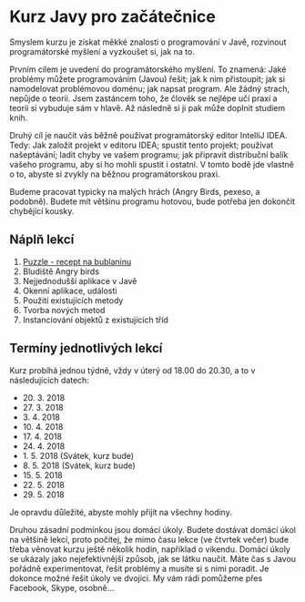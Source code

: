 Kurz Javy pro začátečnice
=========================

Smyslem kurzu je získat měkké znalosti o programování v Javě, rozvinout programátorské myšlení a vyzkoušet si, jak na
to.

Prvním cílem je uvedení do programátorského myšlení. To znamená: Jaké problémy můžete programováním (Javou) řešit; jak k
nim přistoupit; jak si namodelovat problémovou doménu; jak napsat program.  Ale žádný strach, nepůjde o teorii. Jsem
zastáncem toho, že člověk se nejlépe učí praxí a teorii si vybuduje sám v hlavě. Až následně si ji pak může doplnit
studiem knih.

Druhý cíl je naučit vás běžně používat programátorský editor IntelliJ IDEA. Tedy: Jak založit projekt v editoru IDEA;
spustit tento projekt; používat našeptávání; ladit chyby ve vašem programu; jak připravit distribuční balík vašeho
programu, aby si ho mohli spustit i ostatní. V tomto bodě jde vlastně o to, abyste si zvykly na běžnou programátorskou
praxi.

Budeme pracovat typicky na malých hrách (Angry Birds, pexeso, a podobně). Budete mít většinu programu hotovou, bude
potřeba jen dokončit chybějící kousky.

Náplň lekcí
-----------

1. [Puzzle - recept na bublaninu](https://minhaskamal.github.io/DownGit/#/home?url=https://github.com/jcechace/java-1/tree/jaro18-brno/Lekce01)
1. Bludiště Angry birds
1. Nejjednodušší aplikace v Javě
1. Okenní aplikace, události
1. Použití existujících metody
1. Tvorba nových metod
1. Instanciování objektů z existujících tříd

Termíny jednotlivých lekcí
--------------------------

Kurz probíhá jednou týdně, vždy v úterý od 18.00 do 20.30, a to v následujících datech:

* 20\. 3\. 2018
* 27\. 3\. 2018
* 3\. 4\. 2018
* 10\. 4\. 2018
* 17\. 4\. 2018
* 24\. 4\. 2018
* 1\. 5\. 2018 (Svátek, kurz bude)
* 8\. 5\. 2018 (Svátek, kurz bude)
* 15\. 5\. 2018
* 22\. 5\. 2018
* 29\. 5\. 2018


Je opravdu důležité, abyste mohly přijít na všechny hodiny.

Druhou zásadní podmínkou jsou domácí úkoly. Budete dostávat domácí úkol na většině lekcí, proto počítej, že mimo času
lekce (ve čtvrtek večer) bude třeba věnovat kurzu ještě několik hodin, například o víkendu. Domácí úkoly se ukázaly jako
nejefektivnější způsob, jak se látku naučit. Máte čas s Javou pořádně experimentovat, řešit problémy a musíte si s nimi
poradit. Je dokonce možné řešit úkoly ve dvojici. My vám rádi pomůžeme přes Facebook, Skype, osobně...
